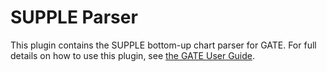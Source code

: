 # SUPPLE Parser

This plugin contains the SUPPLE bottom-up chart parser for GATE.  For full details on how to use this plugin, see [the GATE User Guide](https://gate.ac.uk/userguide/sec:parsers:supple).
